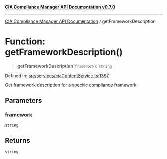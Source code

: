 [**CIA Compliance Manager API Documentation v0.7.0**](../README.md)

***

[CIA Compliance Manager API Documentation](../globals.md) / getFrameworkDescription

# Function: getFrameworkDescription()

> **getFrameworkDescription**(`framework`): `string`

Defined in: [src/services/ciaContentService.ts:1397](https://github.com/Hack23/cia-compliance-manager/blob/main/src/services/ciaContentService.ts#L1397)

Get framework description for a specific compliance framework

## Parameters

### framework

`string`

## Returns

`string`
